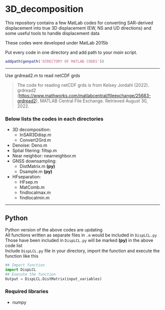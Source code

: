 # 3D_decomposition
This repository contains a few MatLab codes for converting SAR-derived displacement into true 3D displacement (EW, NS and UD directions) and some useful tools to handle displacement data  

These codes were developed under MatLab 2015b  
  
Put every code in one directory and add path to your *main* script.  
```MatLab
addpath(genpath('DIRECTORY OF MATLAB CODES'))
```

---
Use grdread2.m to read netCDF grds
> The code for reading netCDF grds is from Kelsey Jordahl (2022). grdread2 (https://www.mathworks.com/matlabcentral/fileexchange/25683-grdread2), MATLAB Central File Exchange. Retrieved August 30, 2022.  

### Below lists the codes in each directories
- 3D decomposition: 
   * InSAR3Ddisp.m  
   * Convert2Grd.m
- Denoise: Deno.m  
- Sptial fitering: filtsp.m  
- Near neighbor: nearneighbor.m
- GNSS downsampling:
   * DistMatrix.m **(py)**
   * Dsample.m **(py)**
- HFseparation:
  * HFsep.m
  * MatComb.m
  * findlocalmax.m
  * findlocalmin.m

---
## Python
Python version of the above codes are updating  
All functions written as separate files in `.m` would be included in `DispLCL.py`  
Those have been included in `DispLCL.py` will be marked **(py)** in the above code list  
Include `DispLCL.py` file in your directory, import the function and execute the function like this  

```python
## Import function
import DispLCL
## Execute the function
Output = DispLCL.DistMatrix(input_variables)
```
### Required libraries
- numpy
